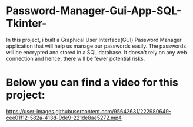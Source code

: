 # Password-Manager-Gui-App-SQL-Tkinter-

In this project, i built a Graphical User Interface(GUI) Password Manager application that will help us manage our passwords easily. 
The passwords will be encrypted and stored in a SQL database. It doesn't rely on any web connection and hence, there will be fewer potential risks.

# Below you can find a video for this project:



https://user-images.githubusercontent.com/95642631/222980649-cee01f12-582a-413d-9de9-221de8ae5272.mp4


